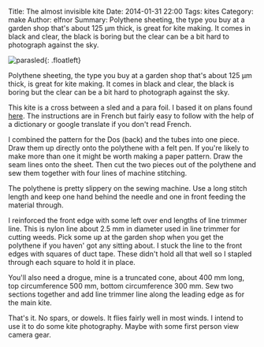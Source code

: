 Title: The almost invisible kite
Date: 2014-01-31 22:00
Tags: kites
Category: make
Author: elfnor
Summary: Polythene sheeting, the type you buy at a garden shop that's about 125 μm thick, is great for kite making. It comes in black and clear, the black is boring but the clear can be a bit hard to photograph against the sky.

![parasled]({filename}/images/parasled.jpg){: .floatleft}

Polythene sheeting, the type you buy at a garden shop that's about 125 μm thick, is great for kite making. It comes in black and clear, the black is boring but the clear can be a bit hard to photograph against the sky.

This kite is a cross between a sled and a para foil. I based it on plans found [here](http://www.kiteplans.org/pln_1074/). The instructions are in French but fairly easy to follow with the help of a dictionary or google translate if you don't read French.

I combined the pattern for the Dos (back) and the tubes into one piece. Draw them up directly onto the polythene with a felt pen. If you're likely to make more than one it might be worth making a paper pattern. Draw the seam lines onto the sheet. Then cut the two pieces out of the polythene and sew them together with four lines of machine stitching.

The polythene is pretty slippery on the sewing machine. Use a long stitch length and keep one hand behind the needle and one in front feeding the material through.

I reinforced the front edge with some left over end lengths of line trimmer line. This is nylon line about 2.5 mm in diameter used in line trimmer for cutting weeds. Pick some up at the garden shop when you get the polythene if you haven' got any sitting about.  I stuck the line to the front edges with squares of duct tape. These didn't hold all that well so I stapled through each square to hold it in place.

You'll also need a drogue, mine is a truncated cone, about 400 mm long, top circumference 500 mm, bottom circumference 300 mm. Sew two sections together and add line trimmer line along the leading edge as for the main kite.

That's it. No spars, or dowels. It flies fairly well in most winds. I intend to use it to do some kite photography. Maybe with some first person view camera gear.

